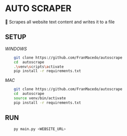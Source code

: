 # AUTO SCRAPER

:page_with_curl: Scrapes all website text content and writes it to a file

## SETUP

_WINDOWS_
```bash
    git clone https://github.com/FranMacedo/autoscrape
    cd  autoscrape
    .\venv\scripts\activate
    pip install -r requirements.txt
```


_MAC_
```bash
    git clone https://github.com/FranMacedo/autoscrape
    cd  autoscrape
    source venv/bin/activate
    pip install -r requirements.txt
```

## RUN

``` bash
    py main.py <WEBSITE_URL>
```
